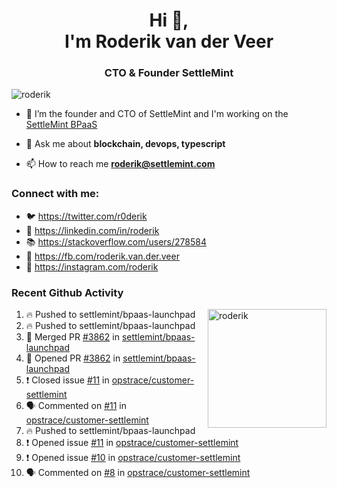 <h1 align="center">Hi 👋,<br/> I'm Roderik van der Veer</h1>
<h3 align="center">CTO & Founder SettleMint</h3>

<p align="left"> <img src="https://komarev.com/ghpvc/?username=roderik" alt="roderik" /> </p>

- 🔭 I’m the founder and CTO of SettleMint and I'm working on the [SettleMint BPaaS](https://settlemint.com)

- 💬 Ask me about **blockchain, devops, typescript**

- 📫 How to reach me **roderik@settlemint.com**



### Connect with me:

- 🐦 https://twitter.com/r0derik
- 🏢 https://linkedin.com/in/roderik
- 📚 https://stackoverflow.com/users/278584
- 🙊 https://fb.com/roderik.van.der.veer
- 📸 https://instagram.com/roderik

### Recent Github Activity
<img src="https://github-readme-stats.vercel.app/api?username=roderik&show_icons=true&count_private=true" alt="roderik" align="right" height="190" />

<!--START_SECTION:activity-->
1. 🔥 Pushed to settlemint/bpaas-launchpad
2. 🔥 Pushed to settlemint/bpaas-launchpad
3. 🎉 Merged PR [#3862](https://github.com/settlemint/bpaas-launchpad/pull/3862) in [settlemint/bpaas-launchpad](https://github.com/settlemint/bpaas-launchpad)
4. 💪 Opened PR [#3862](https://github.com/settlemint/bpaas-launchpad/pull/3862) in [settlemint/bpaas-launchpad](https://github.com/settlemint/bpaas-launchpad)
5. ❗️ Closed issue [#11](https://github.com/opstrace/customer-settlemint/issues/11) in [opstrace/customer-settlemint](https://github.com/opstrace/customer-settlemint)
6. 🗣 Commented on [#11](https://github.com/opstrace/customer-settlemint/issues/11) in [opstrace/customer-settlemint](https://github.com/opstrace/customer-settlemint)
7. 🔥 Pushed to settlemint/bpaas-launchpad
8. ❗️ Opened issue [#11](https://github.com/opstrace/customer-settlemint/issues/11) in [opstrace/customer-settlemint](https://github.com/opstrace/customer-settlemint)
9. ❗️ Opened issue [#10](https://github.com/opstrace/customer-settlemint/issues/10) in [opstrace/customer-settlemint](https://github.com/opstrace/customer-settlemint)
10. 🗣 Commented on [#8](https://github.com/opstrace/customer-settlemint/issues/8) in [opstrace/customer-settlemint](https://github.com/opstrace/customer-settlemint)
<!--END_SECTION:activity-->
